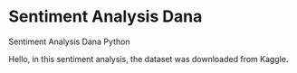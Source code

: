 # Sentiment Analysis Dana
 Sentiment Analysis Dana Python

Hello, in this sentiment analysis, the dataset was downloaded from Kaggle. 
